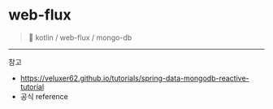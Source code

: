 # web-flux
> 💜 kotlin / web-flux / mongo-db
---
참고
- https://veluxer62.github.io/tutorials/spring-data-mongodb-reactive-tutorial
- 공식 reference